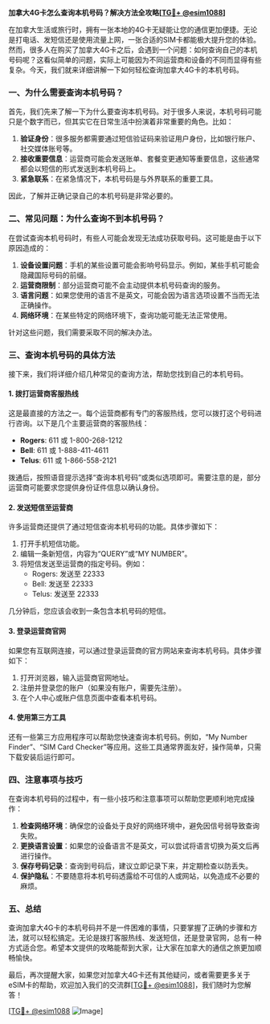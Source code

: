 **加拿大4G卡怎么查询本机号码？解决方法全攻略[[TG💪+ @esim1088](https://t.me/s/esim1088)]**

在加拿大生活或旅行时，拥有一张本地的4G卡无疑能让您的通信更加便捷。无论是打电话、发短信还是使用流量上网，一张合适的SIM卡都能极大提升您的体验。然而，很多人在购买了加拿大4G卡之后，会遇到一个问题：如何查询自己的本机号码呢？这看似简单的问题，实际上可能因为不同运营商和设备的不同而显得有些复杂。今天，我们就来详细讲解一下如何轻松查询加拿大4G卡的本机号码。

### **一、为什么需要查询本机号码？**

首先，我们先来了解一下为什么要查询本机号码。对于很多人来说，本机号码可能只是个数字而已，但其实它在日常生活中扮演着非常重要的角色。比如：

1. **验证身份**：很多服务都需要通过短信验证码来验证用户身份，比如银行账户、社交媒体账号等。
2. **接收重要信息**：运营商可能会发送账单、套餐变更通知等重要信息，这些通常都会以短信的形式发送到本机号码上。
3. **紧急联系**：在紧急情况下，本机号码是与外界联系的重要工具。

因此，了解并正确记录自己的本机号码是非常必要的。

### **二、常见问题：为什么查询不到本机号码？**

在尝试查询本机号码时，有些人可能会发现无法成功获取号码。这可能是由于以下原因造成的：

1. **设备设置问题**：手机的某些设置可能会影响号码显示。例如，某些手机可能会隐藏国际号码的前缀。
2. **运营商限制**：部分运营商可能不会主动提供本机号码查询的服务。
3. **语言问题**：如果您使用的语言不是英文，可能会因为语言选项设置不当而无法正确操作。
4. **网络环境**：在某些特定的网络环境下，查询功能可能无法正常使用。

针对这些问题，我们需要采取不同的解决办法。

### **三、查询本机号码的具体方法**

接下来，我们将详细介绍几种常见的查询方法，帮助您找到自己的本机号码。

#### **1. 拨打运营商客服热线**

这是最直接的方法之一。每个运营商都有专门的客服热线，您可以拨打这个号码进行咨询。以下是几个主要运营商的客服热线：

- **Rogers**: 611 或 1-800-268-1212  
- **Bell**: 611 或 1-888-411-4611  
- **Telus**: 611 或 1-866-558-2121  

拨通后，按照语音提示选择“查询本机号码”或类似选项即可。需要注意的是，部分运营商可能要求您提供身份证件信息以确认身份。

#### **2. 发送短信至运营商**

许多运营商还提供了通过短信查询本机号码的功能。具体步骤如下：

1. 打开手机短信功能。
2. 编辑一条新短信，内容为“QUERY”或“MY NUMBER”。
3. 将短信发送至运营商的指定号码。例如：
   - Rogers: 发送至 22333  
   - Bell: 发送至 22333  
   - Telus: 发送至 22333  

几分钟后，您应该会收到一条包含本机号码的短信。

#### **3. 登录运营商官网**

如果您有互联网连接，可以通过登录运营商的官方网站来查询本机号码。具体步骤如下：

1. 打开浏览器，输入运营商官网地址。
2. 注册并登录您的账户（如果没有账户，需要先注册）。
3. 在个人中心或账户信息页面中查看本机号码。

#### **4. 使用第三方工具**

还有一些第三方应用程序可以帮助您快速查询本机号码。例如，“My Number Finder”、“SIM Card Checker”等应用。这些工具通常界面友好，操作简单，只需下载安装后运行即可。

### **四、注意事项与技巧**

在查询本机号码的过程中，有一些小技巧和注意事项可以帮助您更顺利地完成操作：

1. **检查网络环境**：确保您的设备处于良好的网络环境中，避免因信号弱导致查询失败。
2. **更换语言设置**：如果您的设备语言不是英文，可以尝试将语言切换为英文后再进行操作。
3. **保存号码记录**：查询到号码后，建议立即记录下来，并定期检查以防丢失。
4. **保护隐私**：不要随意将本机号码透露给不可信的人或网站，以免造成不必要的麻烦。

### **五、总结**

查询加拿大4G卡的本机号码并不是一件困难的事情，只要掌握了正确的步骤和方法，就可以轻松搞定。无论是拨打客服热线、发送短信，还是登录官网，总有一种方式适合您。希望本文提供的攻略能帮到大家，让大家在加拿大的通信之旅更加顺畅愉快。

最后，再次提醒大家，如果您对加拿大4G卡还有其他疑问，或者需要更多关于eSIM卡的帮助，欢迎加入我们的交流群[[TG💪+ @esim1088](https://t.me/s/esim1088)]，我们随时为您解答！

[[TG💪+ @esim1088](https://t.me/s/esim1088) ![Image](https://i.postimg.cc/4NQfJmqS/Snipaste-2025-05-13-00-14-12.png)]